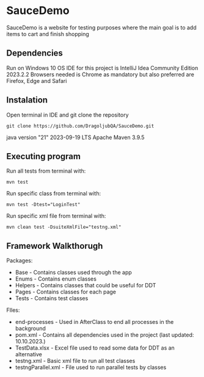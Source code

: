 # SauceDemo

SauceDemo is a website for testing purposes where the main goal is to add items to cart and finish shopping

## Dependencies
Run on Windows 10 OS
IDE for this project is IntelliJ Idea Community Edition 2023.2.2
Browsers needed is Chrome as mandatory but also preferred are Firefox, Edge and Safari

## Instalation

Open terminal in IDE and git clone the repository

```
git clone https://github.com/DragoljubQA/SauceDemo.git
```
java version "21" 2023-09-19 LTS
Apache Maven 3.9.5

## Executing program
Run all tests from terminal with: 
```
mvn test
```
Run specific class from terminal with: 
```
mvn test -Dtest="LoginTest"
```
Run specific xml file from terminal with:
```
mvn clean test -DsuiteXmlFile="testng.xml"
```
## Framework Walkthorugh
Packages:
* Base - Contains classes used through the app
* Enums - Contains enum classes
* Helpers - Contains classes that could be useful for DDT
* Pages - Contains classes for each page
* Tests - Contains test classes

FIles:
* end-processes - Used in AfterClass to end all processes in the background
* pom.xml - Contains all dependencies used in the project (last updated: 10.10.2023.)
* TestData.xlsx - Excel file used to read some data for DDT as an alternative
* testng.xml - Basic xml file to run all test classes
* testngParallel.xml - File used to run parallel tests by classes
